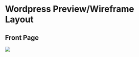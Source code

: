 # Wordpress Preview/Wireframe Layout


## Front Page
![](https://user-images.githubusercontent.com/33044507/33611136-52970a2c-da08-11e7-9fd0-8260fb022a36.png)